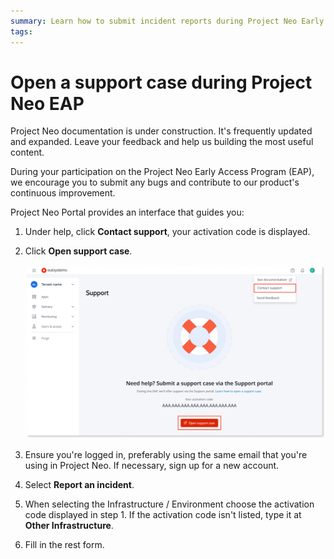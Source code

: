 ```yaml
---
summary: Learn how to submit incident reports during Project Neo Early Access Program.
tags:
---
```


# Open a support case during Project Neo EAP

<div class="info" markdown="1">

Project Neo documentation is under construction. It's frequently updated and expanded. Leave your feedback and help us building the most useful content.

</div>

During your participation on the Project Neo Early Access Program (EAP), we encourage you to submit any bugs and contribute to our product's continuous improvement.

Project Neo Portal provides an interface that guides you:

1. Under help, click **Contact support**, your activation code is displayed.
1. Click **Open support case**.

    ![Open a support case in Project Neo Portal](images/neo-support-pl.png)
1. Ensure you're logged in, preferably using the same email that you're using in Project Neo. If necessary, sign up for a new account.
1. Select **Report an incident**.
1. When selecting the Infrastructure / Environment choose the activation code displayed in step 1. If the activation code isn't listed, type it at **Other Infrastructure**.
1. Fill in the rest form.
